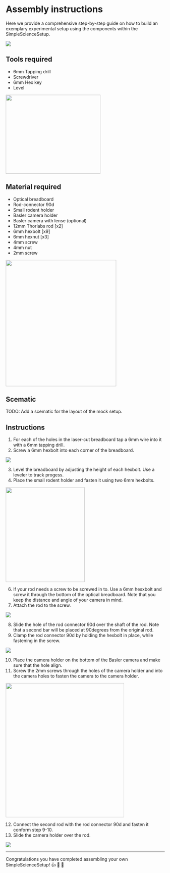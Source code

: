 # Assembly instructions
Here we provide a comprehensive step-by-step guide on how to build an exemplary experimental setup using the components within the SimpleScienceSetup. 

![](https://i.imgur.com/uAZ2f7P.jpg)


## Tools required
* 6mm Tapping drill 
* Screwdriver 
* 6mm Hex key
* Level
<img width="300" height="250" src="https://i.imgur.com/tTrLOj0.gif">

## Material required
* Optical breadboard 
* Rod-connector 90d
* Small rodent holder
* Basler camera holder
* Basler camera with lense (optional)
* 12mm Thorlabs rod [x2]
* 6mm hexbolt [x9]
* 6mm hexnut [x3]
* 4mm screw
* 4mm nut
* 2mm screw

<img width="350" height="400" src="https://i.imgur.com/6wCAIWK.gif">



## Scematic
TODO: Add a scematic for the layout of the mock setup.

## Instructions
1. For each of the holes in the laser-cut breadboard tap a 6mm wire into it with a 6mm tapping drill.
2. Screw a 6mm hexbolt into each corner of the breadboard.

![](https://i.imgur.com/QTo2f16.png)


3. Level the breadboard by adjusting the height of each hexbolt. Use a leveler to track progess.
4. Place the small rodent holder and fasten it using two 6mm hexbolts. 

<img width="250" height="300" src="https://i.imgur.com/dLxLRqO.gif">


6. If your rod needs a screw to be screwed in to. Use a 6mm hesxbolt and screw it through the bottom of the optical breadboard. Note that you keep the distance and angle of your camera in mind.
7. Attach the rod to the screw.

![](https://i.imgur.com/qUOhRji.png)


8. Slide the hole of the rod connector 90d over the shaft of the rod. Note that a second bar will be placed at 90degrees from the original rod.
9. Clamp the rod connector 90d by holding the hexbolt in place, while fastening in the screw.

![](https://i.imgur.com/XqHBXaj.png)

10. Place the camera holder on the bottom of the Basler camera and make sure that the hole align.
11. Screw the 2mm screws through the holes of the camera holder and into the camera holes to fasten the camera to the camera holder.

<img width="375" height="425" src="https://i.imgur.com/ch5zqMv.gif">

12. Connect the second rod with the rod connector 90d and fasten it conform step 9-10.
13. Slide the camera holder over the rod.

![](https://i.imgur.com/5n8PBQn.png)

---
Congratulations you have completed assembling your own SimpleScienceSetup! :thumbsup: :confetti_ball: :balloon:




